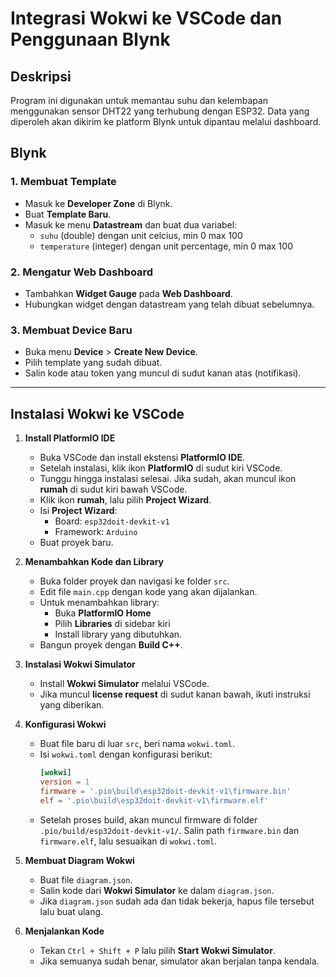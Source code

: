 # Integrasi Wokwi ke VSCode dan Penggunaan Blynk

## Deskripsi

Program ini digunakan untuk memantau suhu dan kelembapan menggunakan sensor DHT22 yang terhubung dengan ESP32. Data yang diperoleh akan dikirim ke platform Blynk untuk dipantau melalui dashboard.

## Blynk

### 1. Membuat Template
- Masuk ke **Developer Zone** di Blynk.
- Buat **Template Baru**.
- Masuk ke menu **Datastream** dan buat dua variabel:
  - `suhu` (double) dengan unit celcius, min 0 max 100
  - `temperature` (integer) dengan unit percentage, min 0 max 100

### 2. Mengatur Web Dashboard
- Tambahkan **Widget Gauge** pada **Web Dashboard**.
- Hubungkan widget dengan datastream yang telah dibuat sebelumnya.

### 3. Membuat Device Baru
- Buka menu **Device** > **Create New Device**.
- Pilih template yang sudah dibuat.
- Salin kode atau token yang muncul di sudut kanan atas (notifikasi).

---

## Instalasi Wokwi ke VSCode
1. **Install PlatformIO IDE**
   - Buka VSCode dan install ekstensi **PlatformIO IDE**.
   - Setelah instalasi, klik ikon **PlatformIO** di sudut kiri VSCode.
   - Tunggu hingga instalasi selesai. Jika sudah, akan muncul ikon **rumah** di sudut kiri bawah VSCode.
   - Klik ikon **rumah**, lalu pilih **Project Wizard**.
   - Isi **Project Wizard**:
     - Board: `esp32doit-devkit-v1`
     - Framework: `Arduino`
   - Buat proyek baru.

2. **Menambahkan Kode dan Library**
   - Buka folder proyek dan navigasi ke folder `src`.
   - Edit file `main.cpp` dengan kode yang akan dijalankan.
   - Untuk menambahkan library:
     - Buka **PlatformIO Home**
     - Pilih **Libraries** di sidebar kiri
     - Install library yang dibutuhkan.
   - Bangun proyek dengan **Build C++**.

3. **Instalasi Wokwi Simulator**
   - Install **Wokwi Simulator** melalui VSCode.
   - Jika muncul **license request** di sudut kanan bawah, ikuti instruksi yang diberikan.

4. **Konfigurasi Wokwi**
   - Buat file baru di luar `src`, beri nama `wokwi.toml`.
   - Isi `wokwi.toml` dengan konfigurasi berikut:
     ```toml
     [wokwi]
     version = 1
     firmware = '.pio\build\esp32doit-devkit-v1\firmware.bin'
     elf = '.pio\build\esp32doit-devkit-v1\firmware.elf'
     ```
   - Setelah proses build, akan muncul firmware di folder `.pio/build/esp32doit-devkit-v1/`. Salin path `firmware.bin` dan `firmware.elf`, lalu sesuaikan di `wokwi.toml`.

5. **Membuat Diagram Wokwi**
   - Buat file `diagram.json`.
   - Salin kode dari **Wokwi Simulator** ke dalam `diagram.json`.
   - Jika `diagram.json` sudah ada dan tidak bekerja, hapus file tersebut lalu buat ulang.

6. **Menjalankan Kode**
   - Tekan `Ctrl + Shift + P` lalu pilih **Start Wokwi Simulator**.
   - Jika semuanya sudah benar, simulator akan berjalan tanpa kendala.
